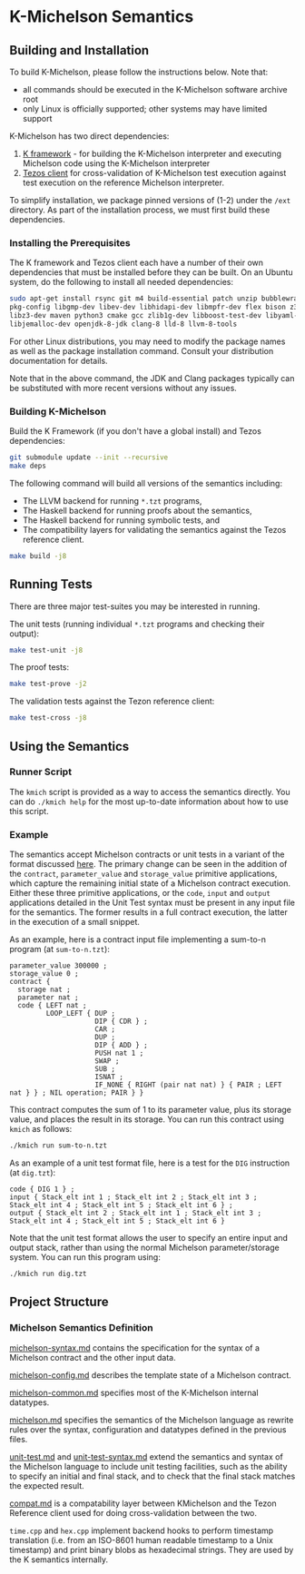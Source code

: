 K-Michelson Semantics
=====================

Building and Installation
-------------------------

To build K-Michelson, please follow the instructions below. Note that:

-   all commands should be executed in the K-Michelson software archive root
-   only Linux is officially supported; other systems may have limited support

K-Michelson has two direct dependencies:

1.  [K framework](https://github.com/kframework/k) - for building the K-Michelson
    interpreter and executing Michelson code using the K-Michelson interpreter
2.  [Tezos client](http://tezos.gitlab.io/index.html) for cross-validation of
    K-Michelson test execution against test execution on the reference Michelson
    interpreter.

To simplify installation, we package pinned versions of (1-2) under the `/ext`
directory. As part of the installation process, we must first build these
dependencies.

### Installing the Prerequisites

The K framework and Tezos client each have a number of their own dependencies
that must be installed before they can be built. On an Ubuntu system, do the
following to install all needed dependencies:

```sh
sudo apt-get install rsync git m4 build-essential patch unzip bubblewrap wget  \
pkg-config libgmp-dev libev-dev libhidapi-dev libmpfr-dev flex bison z3        \
libz3-dev maven python3 cmake gcc zlib1g-dev libboost-test-dev libyaml-dev     \
libjemalloc-dev openjdk-8-jdk clang-8 lld-8 llvm-8-tools
```

For other Linux distributions, you may need to modify the package names as well
as the package installation command. Consult your distribution documentation
for details.

Note that in the above command, the JDK and Clang packages typically can be
substituted with more recent versions without any issues.

### Building K-Michelson

Build the K Framework (if you don't have a global install) and Tezos dependencies:

```sh
git submodule update --init --recursive
make deps
```

The following command will build all versions of the semantics including:

-   The LLVM backend for running `*.tzt` programs,
-   The Haskell backend for running proofs about the semantics,
-   The Haskell backend for running symbolic tests, and
-   The compatibility layers for validating the semantics against the Tezos reference client.

```sh
make build -j8
```

Running Tests
-------------

There are three major test-suites you may be interested in running.

The unit tests (running individual `*.tzt` programs and checking their output):

```sh
make test-unit -j8
```

The proof tests:

```sh
make test-prove -j2
```

The validation tests against the Tezon reference client:

```sh
make test-cross -j8
```

Using the Semantics
-------------------

### Runner Script

The `kmich` script is provided as a way to access the semantics directly.
You can do `./kmich help` for the most up-to-date information about how to use this script.

### Example

The semantics accept Michelson contracts or unit tests in a variant of the format discussed [here](https://gitlab.com/tezos/tezos/-/merge_requests/1487/diffs).
The primary change can be seen in the addition of the `contract`, `parameter_value` and `storage_value` primitive applications, which capture the remaining initial state of a Michelson contract execution.
Either these three primitive applications, or the `code`, `input` and `output` applications detailed in the Unit Test syntax must be present in any input file for the semantics.
The former results in a full contract execution, the latter in the execution of a small snippet.

As an example, here is a contract input file implementing a sum-to-n program (at `sum-to-n.tzt`):

```tzt
parameter_value 300000 ;
storage_value 0 ;
contract {
  storage nat ;
  parameter nat ;
  code { LEFT nat ;
         LOOP_LEFT { DUP ;
                     DIP { CDR } ;
                     CAR ;
                     DUP ;
                     DIP { ADD } ;
                     PUSH nat 1 ;
                     SWAP ;
                     SUB ;
                     ISNAT ;
                     IF_NONE { RIGHT (pair nat nat) } { PAIR ; LEFT nat } } ; NIL operation; PAIR } }
```

This contract computes the sum of 1 to its parameter value, plus its storage value, and places the result in its storage.
You can run this contract using `kmich` as follows:

```sh
./kmich run sum-to-n.tzt
```

As an example of a unit test format file, here is a test for the `DIG` instruction (at `dig.tzt`):

```tzt
code { DIG 1 } ;
input { Stack_elt int 1 ; Stack_elt int 2 ; Stack_elt int 3 ; Stack_elt int 4 ; Stack_elt int 5 ; Stack_elt int 6 } ;
output { Stack_elt int 2 ; Stack_elt int 1 ; Stack_elt int 3 ; Stack_elt int 4 ; Stack_elt int 5 ; Stack_elt int 6 }
```

Note that the unit test format allows the user to specify an entire input and output stack, rather than using the normal Michelson parameter/storage system.
You can run this program using:

```sh
./kmich run dig.tzt
```

Project Structure
-----------------

### Michelson Semantics Definition

[michelson-syntax.md](./michelson-syntax.md) contains the specification for the syntax of a Michelson contract and the other input data.

[michelson-config.md](./michelson-config.md) describes the template state of a Michelson contract.

[michelson-common.md](./michelson-common.md) specifies most of the K-Michelson internal datatypes.

[michelson.md](./michelson.md) specifies the semantics of the Michelson language as rewrite rules over the syntax, configuration and datatypes defined in the previous files.

[unit-test.md](./unit-test.md) and [unit-test-syntax.md](./unit-test-syntax.md) extend the semantics and syntax of the Michelson language to include unit testing facilities, such as the ability to specify an initial and final stack, and to check that the final stack matches the expected result.

[compat.md](./compat.md) is a compatability layer between KMichelson and the Tezon Reference client used for doing cross-validation between the two.

`time.cpp` and `hex.cpp` implement backend hooks to perform timestamp translation (i.e. from an ISO-8601 human readable timestamp to a Unix timestamp) and print binary blobs as hexadecimal strings.
They are used by the K semantics internally.
